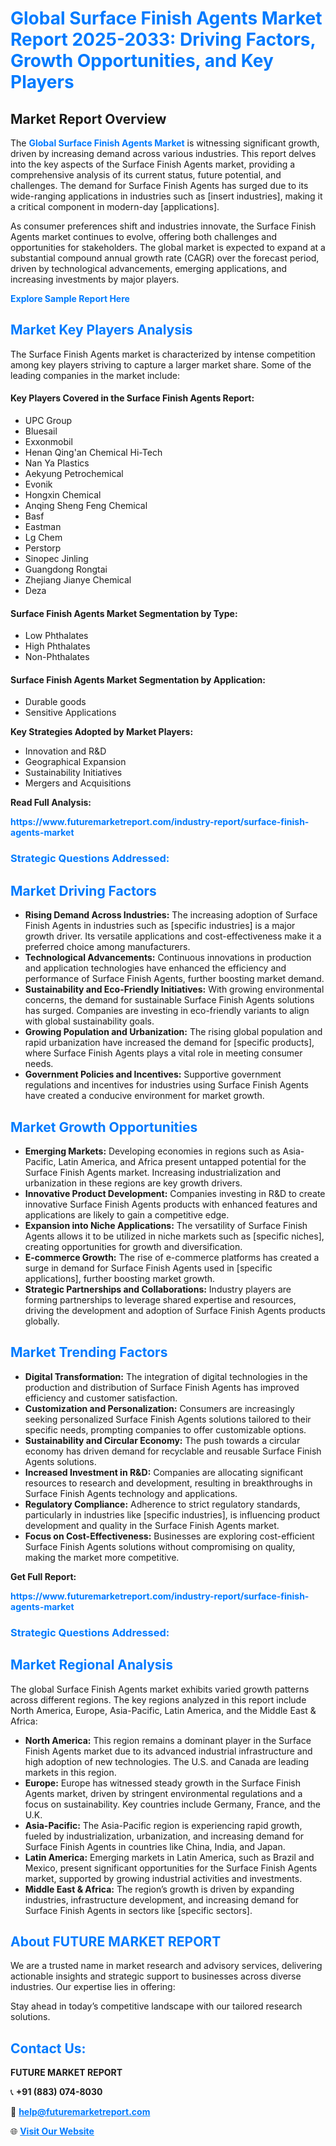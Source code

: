 <h1 style="color: #007BFF;">Global Surface Finish Agents Market Report 2025-2033: Driving Factors, Growth Opportunities, and Key Players</h1>

<section id="overview">
<h2>Market Report Overview</h2>
<p>The <a href="https://www.futuremarketreport.com/industry-report/surface-finish-agents-market" style="color: #007BFF; text-decoration: none;"><strong>Global Surface Finish Agents Market</strong></a> is witnessing significant growth, driven by increasing demand across various industries. This report delves into the key aspects of the Surface Finish Agents market, providing a comprehensive analysis of its current status, future potential, and challenges. The demand for Surface Finish Agents has surged due to its wide-ranging applications in industries such as [insert industries], making it a critical component in modern-day [applications].</p>
<p>As consumer preferences shift and industries innovate, the Surface Finish Agents market continues to evolve, offering both challenges and opportunities for stakeholders. The global market is expected to expand at a substantial compound annual growth rate (CAGR) over the forecast period, driven by technological advancements, emerging applications, and increasing investments by major players.</p>
</section>

<section id="overview">
<p><a href="https://www.futuremarketreport.com/request-sample/reportId=35274" style="color: #007BFF; text-decoration: none;"><strong>Explore Sample Report Here</strong></a></p>
</section>

<section id="key-players">
<h2 style="color: #007BFF;">Market Key Players Analysis</h2>
<p>The Surface Finish Agents market is characterized by intense competition among key players striving to capture a larger market share. Some of the leading companies in the market include:</p>
<h4>Key Players Covered in the Surface Finish Agents Report:</h4>
<ul><li>UPC Group</li><li>Bluesail</li><li>Exxonmobil</li><li>Henan Qing&#039;an Chemical Hi-Tech</li><li>Nan Ya Plastics</li><li>Aekyung Petrochemical</li><li>Evonik</li><li>Hongxin Chemical</li><li>Anqing Sheng Feng Chemical</li><li>Basf</li><li>Eastman</li><li>Lg Chem</li><li>Perstorp</li><li>Sinopec Jinling</li><li>Guangdong Rongtai</li><li>Zhejiang Jianye Chemical</li><li>Deza</li></ul>
<h4>Surface Finish Agents Market Segmentation by Type:</h4>
<ul><li>Low Phthalates</li><li>High Phthalates</li><li>Non-Phthalates</li></ul>

<h4>Surface Finish Agents Market Segmentation by Application:</h4>
<ul><li>Durable goods</li><li>Sensitive Applications</li></ul>
<p><strong>Key Strategies Adopted by Market Players:</strong></p>
<ul>
<li>Innovation and R&D</li>
<li>Geographical Expansion</li>
<li>Sustainability Initiatives</li>
<li>Mergers and Acquisitions</li>
</ul>
</section>

<section>
<p><strong>Read Full Analysis: </strong></p><a href="https://www.futuremarketreport.com/industry-report/surface-finish-agents-market" style="color: #007BFF; text-decoration: none;"><strong>https://www.futuremarketreport.com/industry-report/surface-finish-agents-market</strong></a>
<h3 style="color: #007BFF;">Strategic Questions Addressed:</h3>
</section>

<section id="driving-factors">
<h2 style="color: #007BFF;">Market Driving Factors</h2>
<ul>
<li><strong>Rising Demand Across Industries:</strong> The increasing adoption of Surface Finish Agents in industries such as [specific industries] is a major growth driver. Its versatile applications and cost-effectiveness make it a preferred choice among manufacturers.</li>
<li><strong>Technological Advancements:</strong> Continuous innovations in production and application technologies have enhanced the efficiency and performance of Surface Finish Agents, further boosting market demand.</li>
<li><strong>Sustainability and Eco-Friendly Initiatives:</strong> With growing environmental concerns, the demand for sustainable Surface Finish Agents solutions has surged. Companies are investing in eco-friendly variants to align with global sustainability goals.</li>
<li><strong>Growing Population and Urbanization:</strong> The rising global population and rapid urbanization have increased the demand for [specific products], where Surface Finish Agents plays a vital role in meeting consumer needs.</li>
<li><strong>Government Policies and Incentives:</strong> Supportive government regulations and incentives for industries using Surface Finish Agents have created a conducive environment for market growth.</li>
</ul>
</section>

<section id="growth-opportunities">
<h2 style="color: #007BFF;">Market Growth Opportunities</h2>
<ul>
<li><strong>Emerging Markets:</strong> Developing economies in regions such as Asia-Pacific, Latin America, and Africa present untapped potential for the Surface Finish Agents market. Increasing industrialization and urbanization in these regions are key growth drivers.</li>
<li><strong>Innovative Product Development:</strong> Companies investing in R&D to create innovative Surface Finish Agents products with enhanced features and applications are likely to gain a competitive edge.</li>
<li><strong>Expansion into Niche Applications:</strong> The versatility of Surface Finish Agents allows it to be utilized in niche markets such as [specific niches], creating opportunities for growth and diversification.</li>
<li><strong>E-commerce Growth:</strong> The rise of e-commerce platforms has created a surge in demand for Surface Finish Agents used in [specific applications], further boosting market growth.</li>
<li><strong>Strategic Partnerships and Collaborations:</strong> Industry players are forming partnerships to leverage shared expertise and resources, driving the development and adoption of Surface Finish Agents products globally.</li>
</ul>
</section>

<section id="trending-factors">
<h2 style="color: #007BFF;">Market Trending Factors</h2>
<ul>
<li><strong>Digital Transformation:</strong> The integration of digital technologies in the production and distribution of Surface Finish Agents has improved efficiency and customer satisfaction.</li>
<li><strong>Customization and Personalization:</strong> Consumers are increasingly seeking personalized Surface Finish Agents solutions tailored to their specific needs, prompting companies to offer customizable options.</li>
<li><strong>Sustainability and Circular Economy:</strong> The push towards a circular economy has driven demand for recyclable and reusable Surface Finish Agents solutions.</li>
<li><strong>Increased Investment in R&D:</strong> Companies are allocating significant resources to research and development, resulting in breakthroughs in Surface Finish Agents technology and applications.</li>
<li><strong>Regulatory Compliance:</strong> Adherence to strict regulatory standards, particularly in industries like [specific industries], is influencing product development and quality in the Surface Finish Agents market.</li>
<li><strong>Focus on Cost-Effectiveness:</strong> Businesses are exploring cost-efficient Surface Finish Agents solutions without compromising on quality, making the market more competitive.</li>
</ul>
</section>

<section>
<p><strong>Get Full Report: </strong></p><a href="https://www.futuremarketreport.com/industry-report/surface-finish-agents-market" style="color: #007BFF; text-decoration: none;"><strong>https://www.futuremarketreport.com/industry-report/surface-finish-agents-market</strong></a>
<h3 style="color: #007BFF;">Strategic Questions Addressed:</h3>
</section>


<section id="regional-analysis">
<h2 style="color: #007BFF;">Market Regional Analysis</h2>
<p>The global Surface Finish Agents market exhibits varied growth patterns across different regions. The key regions analyzed in this report include North America, Europe, Asia-Pacific, Latin America, and the Middle East & Africa:</p>
<ul>
<li><strong>North America:</strong> This region remains a dominant player in the Surface Finish Agents market due to its advanced industrial infrastructure and high adoption of new technologies. The U.S. and Canada are leading markets in this region.</li>
<li><strong>Europe:</strong> Europe has witnessed steady growth in the Surface Finish Agents market, driven by stringent environmental regulations and a focus on sustainability. Key countries include Germany, France, and the U.K.</li>
<li><strong>Asia-Pacific:</strong> The Asia-Pacific region is experiencing rapid growth, fueled by industrialization, urbanization, and increasing demand for Surface Finish Agents in countries like China, India, and Japan.</li>
<li><strong>Latin America:</strong> Emerging markets in Latin America, such as Brazil and Mexico, present significant opportunities for the Surface Finish Agents market, supported by growing industrial activities and investments.</li>
<li><strong>Middle East & Africa:</strong> The region’s growth is driven by expanding industries, infrastructure development, and increasing demand for Surface Finish Agents in sectors like [specific sectors].</li>
</ul>
</section>

<footer>
<h2 style="color: #007BFF;">About FUTURE MARKET REPORT</h2>
<p>We are a trusted name in market research and advisory services, delivering actionable insights and strategic support to businesses across diverse industries. Our expertise lies in offering:</p>

<p>Stay ahead in today’s competitive landscape with our tailored research solutions.</p>

<h2 style="color: #007BFF;">Contact Us:</h2>
<p><strong>FUTURE MARKET REPORT</strong></p>
<p>📞 <strong>+91 (883) 074-8030</strong></p>
<p>📧 <strong><a href="mailto:help@futuremarketreport.com" style="color: #007BFF;">help@futuremarketreport.com</a></strong></p>
<p>🌐 <strong><a href="https://www.futuremarketreport.com/" style="color: #007BFF;">Visit Our Website</a></strong></p>
</footer>